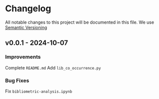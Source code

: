 # Changelog
All notable changes to this project will be documented in this file.
We use [Semantic Versioning](https://semver.org/)

## v0.0.1 - 2024-10-07

### Improvements
Complete `README.md`
Add `lib_co_occurrence.py`

### Bug Fixes
Fix `bibliometric-analysis.ipynb`

